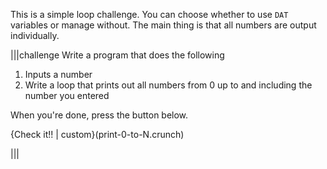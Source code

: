 This is a simple loop challenge. You can choose whether to use `DAT` variables or manage without. The main thing is that all numbers are output individually.

|||challenge
Write a program that does the following

1. Inputs a number
2. Write a loop that prints out all numbers from 0 up to and including the number you entered

When you're done, press the button below.

{Check it!! | custom}(print-0-to-N.crunch)

|||